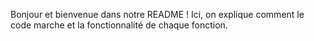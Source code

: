 Bonjour et bienvenue dans notre README ! Ici, on explique comment le code marche et la fonctionnalité de chaque fonction.
